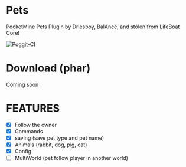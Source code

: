 # Pets

PocketMine Pets Plugin by Driesboy, BalAnce, and stolen from LifeBoat Core!

[![Poggit-CI](https://poggit.pmmp.io/ci.badge/NL-4-DEVS/Pets/Pets)](https://poggit.pmmp.io/ci/NL-4-DEVS/Pets/Pets)

# Download (phar)
Coming soon

# FEATURES
- [x] Follow the owner
- [x] Commands
- [x] saving (save pet type and pet name)
- [x] Animals (rabbit, dog, pig, cat)
- [x] Config
- [ ] MultiWorld (pet follow player in another world)
